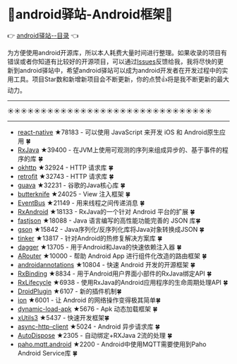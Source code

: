 # :running:android驿站-Android框架:running:
:point_right: [android驿站--目录](https://github.com/enChenging/android_posthouse) :point_left:

为方便使用android开源库，所以本人耗费大量时间进行整理。如果收录的项目有错误或者你知道有比较好的开源项目，可以通过[Issues](https://github.com/enChenging/android_posthouse/issues)反馈给我，我将尽快的更新到android驿站中，希望android驿站可以成为android开发者在开发过程中的实用工具。项目Star数和新增新项目会不断更新，你的点赞:+1:将是我不断更新的最大动力。
 
<HR style="FILTER: progid:DXImageTransform.Microsoft.Shadow(color:#987cb9,direction:145,strength:15)" width="100%" color=#987cb9 SIZE=1>
  
:sunny::sunny::sunny::sunny::sunny::sunny::sunny::sunny::sunny::sunny::sunny::sunny::sunny::sunny::sunny::sunny::sunny::sunny::sunny::sunny::sunny::sunny::sunny::sunny::sunny::sunny::sunny::sunny::sunny::sunny::sunny:
<HR style="FILTER: progid:DXImageTransform.Microsoft.Shadow(color:#987cb9,direction:145,strength:15)" width="100%" color=#987cb9 SIZE=1>


- [react-native](https://github.com/facebook/react-native) ★78183  - 可以使用 JavaScript 来开发 iOS 和 Android原生应用  :four_leaf_clover: 
- [RxJava](https://github.com/ReactiveX/RxJava) ★39400  - 在JVM上使用可观测的序列来组成异步的、基于事件的程序的库 :four_leaf_clover: 
- [okhttp](https://github.com/square/okhttp) ★32924 - HTTP 请求库 :four_leaf_clover:
- [retrofit](https://github.com/square/retrofit) ★32743 - HTTP 请求库 :four_leaf_clover: 
- [guava](https://github.com/google/guava) ★32231  - 谷歌的Java核心库 :four_leaf_clover:
- [butterknife](https://github.com/JakeWharton/butterknife) ★24025  - View 注入框架 :four_leaf_clover:
- [EventBus](https://github.com/greenrobot/EventBus) ★21149 - 用来线程之间传递消息 :four_leaf_clover:
- [RxAndroid](https://github.com/ReactiveX/RxAndroid) ★18133 - RxJava的一个针对 Android 平台的扩展 :four_leaf_clover:
- [fastjson](https://github.com/alibaba/fastjson) ★18088 - Java 语言编写的高性能功能完善的 JSON 库:four_leaf_clover:
- [gson](https://github.com/google/gson) ★15842  - Java序列化/反序列化库将Java对象转换成JSON :four_leaf_clover:
- [tinker](https://github.com/Tencent/tinker) ★13817  - 针对Android的热修复解决方案库 :four_leaf_clover:
- [dagger](https://github.com/google/dagger) ★13705  - 用于Android和Java的快速依赖注入器 :four_leaf_clover:
- [ARouter](https://github.com/alibaba/ARouter) ★10000  - 帮助 Android App 进行组件化改造的路由框架 :four_leaf_clover:
- [androidannotations](https://github.com/androidannotations/androidannotations) ★10804  - 快速 Android 开发的开源框架 :four_leaf_clover:
- [RxBinding](https://github.com/JakeWharton/RxBinding) ★8834  - 用于Android用户界面小部件的RxJava绑定API :four_leaf_clover:
- [RxLifecycle](https://github.com/trello/RxLifecycle) ★6938  - 使用RxJava的Android应用程序的生命周期处理API :four_leaf_clover:
- [DroidPlugin](https://github.com/DroidPluginTeam/DroidPlugin) ★6107  - 新的插件机制:four_leaf_clover:
- [ion](https://github.com/koush/ion) ★6001  - 让 Android 的网络操作变得极其简单:four_leaf_clover:
- [dynamic-load-apk](https://github.com/singwhatiwanna/dynamic-load-apk) ★5676  - Apk 动态加载框架 :four_leaf_clover:
- [xUtils3](https://github.com/wyouflf/xUtils3) ★5437  - 快速开发框架:four_leaf_clover:
- [async-http-client](https://github.com/AsyncHttpClient/async-http-client) ★5024  - Android 异步请求库 :four_leaf_clover:
- [AutoDispose](https://github.com/uber/AutoDispose) ★2305  - 自动绑定+RXJava 2流的处理 :four_leaf_clover:
- [paho.mqtt.android](https://github.com/eclipse/paho.mqtt.android) ★2200  - Android中使用MQTT需要使用到Paho Android Service库 :four_leaf_clover:

